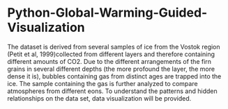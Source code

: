# Python-Global-Warming-Guided-Visualization
The dataset is derived from several samples of ice from the Vostok region (Petit et al, 1999)collected from different layers and therefore containing different amounts of CO2. Due to the different arrangements of the firn grains in several different depths (the more profound the layer, the more dense it is), bubbles containing gas from distinct ages are trapped into the ice. The sample containing the gas is further analyzed to compare atmospheres from different eons. To understand the patterns and hidden relationships on the data set, data visualization will be provided.
